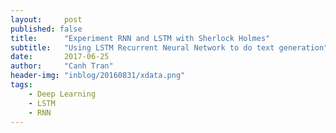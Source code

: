 ```yaml
---
layout:     post
published: false
title:      "Experiment RNN and LSTM with Sherlock Holmes"
subtitle:   "Using LSTM Recurrent Neural Network to do text generation"
date:       2017-06-25
author:     "Canh Tran"
header-img: "inblog/20160831/xdata.png"
tags:
    - Deep Learning
    - LSTM
    - RNN
---
```

